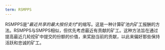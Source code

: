 ```yaml
---
term: RSMPPS
---
```


RSMPPS是“*最近共享的最大按份支付*”的缩写。这是一种计算矿池内矿工报酬的方法。RSMPPS与SMPPS相似，但优先考虑最近有贡献的矿工。这种方法旨在通过提高最近几轮挖矿中提交的份额的价值，来奖励当前的贡献，以此来偏好那些保持活跃和忠诚的矿工。